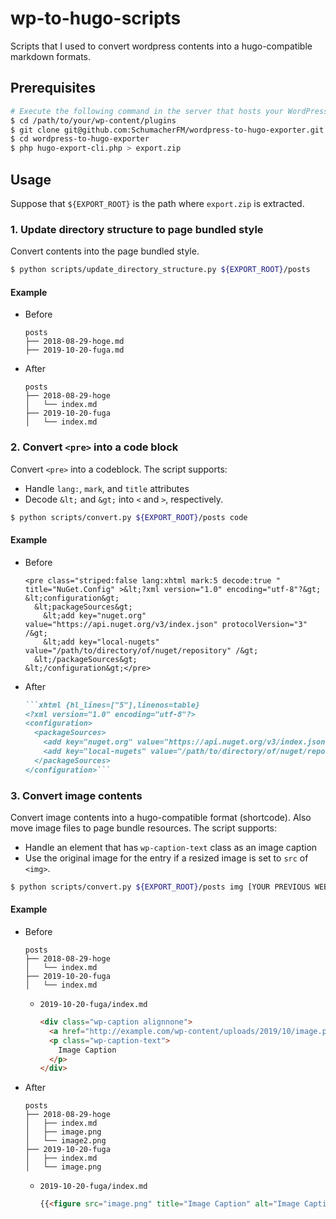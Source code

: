 # wp-to-hugo-scripts

Scripts that I used to convert wordpress contents into a hugo-compatible markdown formats.

## Prerequisites

```sh
# Execute the following command in the server that hosts your WordPress website
$ cd /path/to/your/wp-content/plugins
$ git clone git@github.com:SchumacherFM/wordpress-to-hugo-exporter.git
$ cd wordpress-to-hugo-exporter
$ php hugo-export-cli.php > export.zip
```

## Usage

Suppose that `${EXPORT_ROOT}` is the path where `export.zip` is extracted.

### 1. Update directory structure to page bundled style

Convert contents into the page bundled style.

```sh
$ python scripts/update_directory_structure.py ${EXPORT_ROOT}/posts
```

#### Example

- Before
  ```
  posts
  ├── 2018-08-29-hoge.md
  ├── 2019-10-20-fuga.md
  ```
- After
  ```
  posts
  ├── 2018-08-29-hoge
  │   └── index.md
  ├── 2019-10-20-fuga
  │   └── index.md
  ```

### 2. Convert `<pre>` into a code block

Convert `<pre>` into a codeblock.
The script supports:
- Handle `lang:`, `mark`, and `title` attributes
- Decode `&lt;` and `&gt;` into `<` and `>`, respectively.

```sh
$ python scripts/convert.py ${EXPORT_ROOT}/posts code
```

#### Example

- Before
  ```
  <pre class="striped:false lang:xhtml mark:5 decode:true " title="NuGet.Config" >&lt;?xml version="1.0" encoding="utf-8"?&gt;
  &lt;configuration&gt;
    &lt;packageSources&gt;
      &lt;add key="nuget.org" value="https://api.nuget.org/v3/index.json" protocolVersion="3" /&gt;
      &lt;add key="local-nugets" value="/path/to/directory/of/nuget/repository" /&gt;
    &lt;/packageSources&gt;
  &lt;/configuration&gt;</pre>
  ```
- After
  ```md
  ```xhtml {hl_lines=["5"],linenos=table}
  <?xml version="1.0" encoding="utf-8"?>
  <configuration>
    <packageSources>
      <add key="nuget.org" value="https://api.nuget.org/v3/index.json" protocolVersion="3" />
      <add key="local-nugets" value="/path/to/directory/of/nuget/repository" />
    </packageSources>
  </configuration>```
  ```


### 3. Convert image contents

Convert image contents into a hugo-compatible format (shortcode).
Also move image files to page bundle resources.
The script supports:
- Handle an element that has `wp-caption-text` class as an image caption
- Use the original image for the entry if a resized image is set to `src` of `<img>`.

```sh
$ python scripts/convert.py ${EXPORT_ROOT}/posts img [YOUR PREVIOUS WEBSITE DOMAIN]/wp-content/uploads/ ${EXPORT_ROOT}/wp-content/uploads/
```

#### Example

- Before
  ```
  posts
  ├── 2018-08-29-hoge
  │   └── index.md
  ├── 2019-10-20-fuga
  │   └── index.md
  ```
  - `2019-10-20-fuga/index.md`
    ```md
    <div class="wp-caption alignnone">
      <a href="http://example.com/wp-content/uploads/2019/10/image.png"><img src="http://example.com/wp-content/uploads/2019/10/image-300x400.png" alt="Image Caption" /></a>
      <p class="wp-caption-text">
        Image Caption
      </p>
    </div>
    ```

- After
  ```
  posts
  ├── 2018-08-29-hoge
  │   ├── index.md
  │   ├── image.png
  │   └── image2.png
  ├── 2019-10-20-fuga
  │   ├── index.md
  │   └── image.png
  ```
  - `2019-10-20-fuga/index.md`
    ```md
    {{<figure src="image.png" title="Image Caption" alt="Image Caption" >}}
    ```
